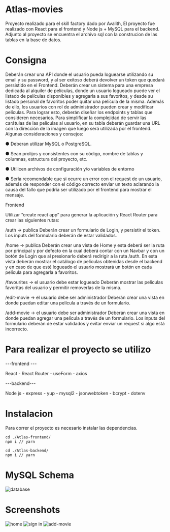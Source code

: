 # Atlas-movies
Proyecto realizado para el skill factory dado por Avalith, El proyecto fue realizado con React para el frontend y Node js + MySQL para el backend.
Adjunto al proyecto se encuentra el archivo sql con la construcion de las tablas en la base de datos.

# Consigna

Deberán crear una API donde el usuario pueda loguearse utilizando
su email y su password, y al ser exitoso deberá devolver un token
que quedará persistido en el Frontend.
Deberán crear un sistema para una empresa dedicada al alquiler de
películas, donde un usuario logueado puede ver el listado de
películas disponibles y agregarla a sus favoritos, y desde su
listado personal de favoritos poder quitar una película de la misma.
Además de ello, los usuarios con rol de administrador pueden crear y
modificar películas. Para lograr esto, deberán diseñar los endpoints
y tablas que consideren necesarios.
Para simplificar la complejidad de servir las carátulas de las películas
al usuario, en su tabla deberán guardar una URL con la dirección de
la imagen que luego será utilizada por el frontend.
Algunas consideraciones y consejos:

● Deberan utilizar MySQL o PostgreSQL.

● Sean prolijos y consistentes con su código, nombre de tablas y
columnas, estructura del proyecto, etc.

● Utilicen archivos de configuración y/o variables de entorno

● Sería recomendable que si ocurre un error con el request de un
usuario, además de responder con el código correcto enviar un
texto aclarando la causa del fallo que podría ser utilizado por el
frontend para mostrar el mensaje.

Frontend

Utilizar “create react app” para generar la aplicación y React Router
para crear las siguientes rutas:

/auth -&gt; publica
Deberán crear un formulario de Login, y persistir el token.
Los inputs del formulario deberán de estar validados.

/home -&gt; publica
Deberán crear una vista de Home y esta deberá ser la ruta por
principal y por defecto en la cual deberá contar con un Navbar y con
un botón de Login que al presionarlo deberá redirigir a la ruta /auth.
En esta vista deberán mostrar el catálogo de películas obtenidas
desde el backend y en caso de que esté logueado el usuario mostrará
un botón en cada película para agregarla a favoritos.

/favourites -&gt; el usuario debe estar logueado
Deberán mostrar las películas favoritas del usuario y permitir
removerlas de la misma.

/edit-movie -&gt; el usuario debe ser administrador
Deberán crear una vista en donde puedan editar una película a través
de un formulario.

/add-movie -&gt; el usuario debe ser administrador
Deberán crear una vista en donde puedan agregar una película a
través de un formulario.
Los inputs del formulario deberán de estar validados y evitar enviar un
request si algo está incorrecto.

# Para realizar el proyecto se utilizo
---frontend ---
<br/>
<p>React -
React Router -
useForm -
axios<p/>
---backend---
<br/>
<p>Node js -
express -
yup -
mysql2 -
jsonwebtoken -
bcrypt -
dotenv
<p/>


# Instalacion
Para correr el proyecto es necesario instalar las dependencias.
```
cd ./Atlas-frontend/
npm i // yarn 
```
```
cd ./Atlas-backend/
npm i // yarn 
```
# MySQL Schema
![database](https://user-images.githubusercontent.com/56374617/131589654-2f8b8e5c-60ea-4106-9efd-bb138952f231.PNG)

# Screenshots
![home](https://user-images.githubusercontent.com/56374617/131592132-3c7f4208-43cb-416e-8415-d5f97fa5a974.PNG)
![sign in](https://user-images.githubusercontent.com/56374617/131592155-4128c689-4473-4bf8-b8f9-a68e3c955e03.PNG)
![add-movie](https://user-images.githubusercontent.com/56374617/131592172-64fdca4f-cf52-4eb4-949a-e10cac99a4c9.PNG)

